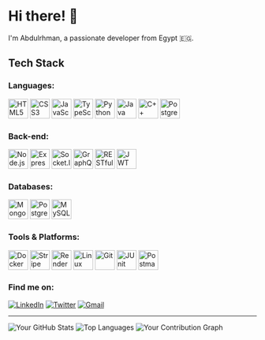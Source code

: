 # Hi there! 👋

I'm Abdulrhman, a passionate developer from Egypt 🇪🇬.

## Tech Stack

### Languages:
<img src="https://devicon.dev/devicon.git/icons/html5/html5-original.svg" width="40" height="40" title="HTML5"/> 
<img src="https://devicon.dev/devicon.git/icons/css3/css3-original.svg" width="40" height="40" title="CSS3"/> 
<img src="https://devicon.dev/devicon.git/icons/javascript/javascript-original.svg" width="40" height="40" title="JavaScript"/> 
<img src="https://devicon.dev/devicon.git/icons/typescript/typescript-original.svg" width="40" height="40" title="TypeScript"/> 
<img src="https://devicon.dev/devicon.git/icons/python/python-original.svg" width="40" height="40" title="Python"/> 
<img src="https://devicon.dev/devicon.git/icons/java/java-original.svg" width="40" height="40" title="Java"/> 
<img src="https://devicon.dev/devicon.git/icons/cplusplus/cplusplus-original.svg" width="40" height="40" title="C++"/> 
<img src="https://devicon.dev/devicon.git/icons/postgresql/postgresql-original.svg" width="40" height="40" title="PostgreSQL"/>

### Back-end:
<img src="https://devicon.dev/devicon.git/icons/nodejs/nodejs-original.svg" width="40" height="40" title="Node.js"/> 
<img src="https://devicon.dev/devicon.git/icons/express/express-original.svg" width="40" height="40" title="Express.js"/> 
<img src="https://devicon.dev/devicon.git/icons/socketio/socketio-original.svg" width="40" height="40" title="Socket.IO"/> 
<img src="https://devicon.dev/devicon.git/icons/graphql/graphql-plain.svg" width="40" height="40" title="GraphQL"/> 
<img src="https://devicon.dev/devicon.git/icons/rest/rest-original.svg" width="40" height="40" title="RESTful API"/> 
<img src="https://devicon.dev/devicon.git/icons/jsonwebtokens/jsonwebtokens-original.svg" width="40" height="40" title="JWT"/>

### Databases:
<img src="https://devicon.dev/devicon.git/icons/mongodb/mongodb-original.svg" width="40" height="40" title="MongoDB"/> 
<img src="https://devicon.dev/devicon.git/icons/postgresql/postgresql-original.svg" width="40" height="40" title="PostgreSQL"/> 
<img src="https://devicon.dev/devicon.git/icons/mysql/mysql-original.svg" width="40" height="40" title="MySQL"/>

### Tools & Platforms:
<img src="https://devicon.dev/devicon.git/icons/docker/docker-original.svg" width="40" height="40" title="Docker"/> 
<img src="https://devicon.dev/devicon.git/icons/stripe/stripe-original.svg" width="40" height="40" title="Stripe"/> 
<img src="https://devicon.dev/devicon.git/icons/render/render-original.svg" width="40" height="40" title="Render"/> 
<img src="https://devicon.dev/devicon.git/icons/linux/linux-original.svg" width="40" height="40" title="Linux"/> 
<img src="https://devicon.dev/devicon.git/icons/git/git-original.svg" width="40" height="40" title="Git"/> 
<img src="https://devicon.dev/devicon.git/icons/junit/junit-original.svg" width="40" height="40" title="JUnit"/> 
<img src="https://devicon.dev/devicon.git/icons/postman/postman-original.svg" width="40" height="40" title="Postman"/>

### Find me on:
[![LinkedIn](https://img.shields.io/badge/LinkedIn-0077B5?style=plastic&logo=linkedin&logoColor=white)](https://www.linkedin.com/in/shredam/)
[![Twitter](https://img.shields.io/badge/Twitter-1DA1F2?style=plastic&logo=twitter&logoColor=white)](https://x.com/shredam1)
[![Gmail](https://img.shields.io/badge/Gmail-D14836?style=plastic&logo=gmail&logoColor=white)](https://mail.google.com/mail/?view=cm&fs=1&to=abdosheredam@gmail.com)

---

![Your GitHub Stats](https://github-readme-stats.vercel.app/api?username=shredam&show_icons=true&theme=radical)
![Top Languages](https://github-readme-stats.vercel.app/api/top-langs/?username=shredam&layout=compact&theme=radical)
![Your Contribution Graph](https://github-profile-summary-cards.vercel.app/api/cards/profile-details?username=shredam&theme=dracula)

